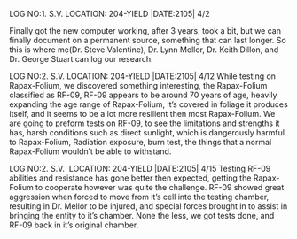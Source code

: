 LOG NO:1. S.V. 
LOCATION: 204-YIELD
|DATE:2105| 4/2

Finally got the new computer working, after 3 years, took a bit, but we can finally document on a permanent source, something that can last longer. So this is where me(Dr. Steve Valentine), Dr. Lynn Mellor, Dr. Keith Dillon, and Dr. George Stuart can log our research.

LOG NO:2. S.V. 
LOCATION: 204-YIELD
|DATE:2105| 4/12
While testing on Rapax-Folium, we discovered something interesting, the Rapax-Folium classified as RF-09, RF-09 appears to be around 70 years of age, heavily expanding the age range of Rapax-Folium, it’s covered in foliage it produces itself, and it seems to be a lot more resilient then most Rapax-Folium. We are going to preform tests on RF-09, to see the limitations and strengths it has, harsh conditions such as direct sunlight, which is dangerously harmful to Rapax-Folium, Radiation exposure, burn test, the things that a normal Rapax-Folium wouldn’t be able to withstand.

LOG NO:2. S.V. 
LOCATION: 204-YIELD
|DATE:2105| 4/15
Testing RF-09 abilities and resistance has gone better then expected, getting the Rapax-Folium to cooperate however was quite the challenge. RF-09 showed great aggression when forced to move from it’s cell into the testing chamber, resulting in Dr. Mellor to be injured, and special forces brought in to assist in bringing the entity to it’s chamber. None the less, we got tests done, and RF-09 back in it’s original chamber.
